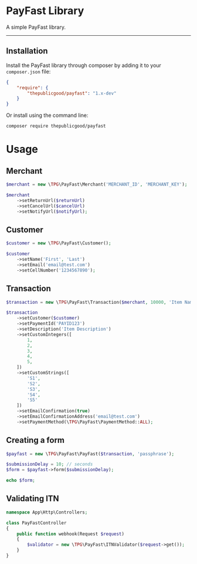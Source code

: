 # PayFast Library

A simple PayFast library.

---
## Installation
Install the PayFast library through composer by adding it to your `composer.json` file:

```json
{
    "require": {
        "thepublicgood/payfast": "1.x-dev"
    }
}
```

Or install using the command line:

```
composer require thepublicgood/payfast
```

# Usage

## Merchant

```php
$merchant = new \TPG\PayFast\Merchant('MERCHANT_ID', 'MERCHANT_KEY');

$merchant
    ->setReturnUrl($returnUrl)
    ->setCancelUrl($cancelUrl)
    ->setNotifyUrl($notifyUrl);
```

## Customer

```php
$customer = new \TPG\PayFast\Customer();

$customer
    ->setName('First', 'Last')
    ->setEmail('email@test.com')
    ->setCellNumber('1234567890');
```

## Transaction

```php
$transaction = new \TPG\PayFast\Transaction($merchant, 10000, 'Item Name');

$transaction
    ->setCustomer($customer)
    ->setPaymentId('PAYID123')
    ->setDescription('Item Description')
    ->setCustomIntegers([
        1,
        2,
        3,
        4,
        5,
    ])
    ->setCustomStrings([
        'S1',
        'S2',
        'S3',
        'S4',
        'S5'
    ])
    ->setEmailConfirmation(true)
    ->setEmailConfirmationAddress('email@test.com')
    ->setPaymentMethod(\TPG\PayFast\PaymentMethod::ALL);
```

## Creating a form

```php
$payfast = new \TPG\PayFast\PayFast($transaction, 'passphrase');

$submissionDelay = 10; // seconds
$form = $payfast->form($submissionDelay);

echo $form;
```

## Validating ITN

```php
namespace App\Http\Controllers;

class PayFastController
{
    public function webhook(Request $request)
    {
        $validator = new \TPG\PayFast\ITNValidator($request->get());
    }
}
```
